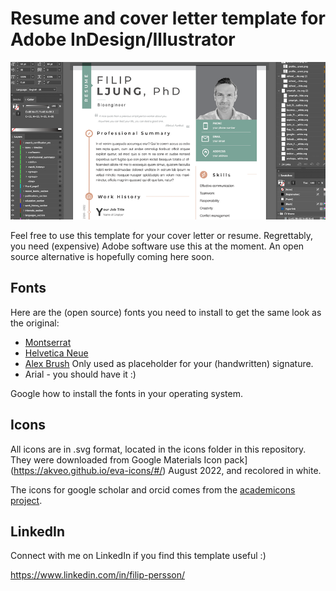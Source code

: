 # Resume and cover letter template for Adobe InDesign/Illustrator

![toc_image](github_toc_image.png)

Feel free to use this template for your cover letter or resume. Regrettably, you need (expensive) Adobe software use this at the moment. An open source alternative is hopefully coming here soon. 



## Fonts 
Here are the (open source) fonts you need to install to get the same look as the original:  
- [Montserrat](https://fonts.google.com/specimen/Montserrat)
- [Helvetica Neue](https://freefontsvault.com/helvetica-neue-font/)
- [Alex Brush](https://fonts.adobe.com/fonts/alex-brush) Only used as placeholder for your (handwritten) signature.  
- Arial - you should have it :)

Google how to install the fonts in your operating system. 


## Icons
All icons are in .svg format, located in the icons folder in this repository. They were downloaded from Google Materials Icon pack](https://akveo.github.io/eva-icons/#/) August 2022, and recolored in white.  

The icons for google scholar and orcid comes from the [academicons project](https://jpswalsh.github.io/academicons/).


## LinkedIn
Connect with me on LinkedIn if you find this template useful :)

https://www.linkedin.com/in/filip-persson/


